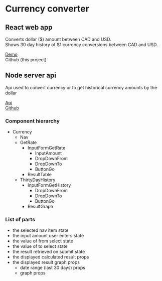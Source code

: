 # Currency converter

## React web app  

Converts dollar ($) amount between CAD and USD.  
Shows 30 day history of $1 currency conversions between CAD and USD.  
  
[Demo](https://react-currency-converter.herokuapp.com/)  
Github (this project)

## Node server api

Api used to convert currency or to get historical currency amounts by the dollar  
  
[Api](https://react-currency-api.herokuapp.com/api/0.2)  
[Github](https://github.com/BumbleB2na/react-currency-api)

### Component hierarchy
- Currency
  - Nav
  - GetRate
    - InputFormGetRate
      - InputAmount
      - DropDownFrom
      - DropDownTo
      - ButtonGo
    - ResultTable
  - ThirtyDayHistory
    - InputFormGetHistory
      - DropDownFrom
      - DropDownTo
      - ButtonGo
    - ResultGraph

### List of parts
- the selected nav item            state
- the input amount user enters     state
- the value of from select         state
- the value of to select           state
- the result retrieved on submit   state
- the displayed calculated result  props
- the displayed result graph       props
  - date range (last 30 days)      props
  - graph                          props

